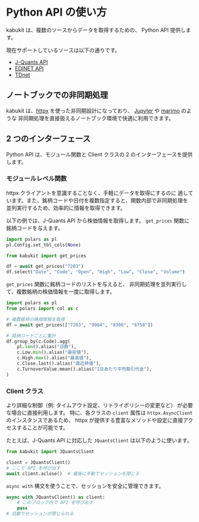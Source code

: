 # Python API の使い方

kabukit は、複数のソースからデータを取得するための、
Python API 提供します。

現在サポートしているソースは以下の通りです。

- [J-Quants API](https://jpx-jquants.com/)
- [EDINET API](https://disclosure2dl.edinet-fsa.go.jp/guide/static/disclosure/WZEK0110.html)
- [TDnet](https://www.release.tdnet.info/inbs/I_main_00.html)

## ノートブックでの非同期処理

kabukit は、[httpx](https://www.python-httpx.org/) を使った非同期設計になっており、
[Jupyter](https://jupyter.org/) や [marimo](https://marimo.io/) のような
非同期処理を直接扱えるノートブック環境で快適に利用できます。

## 2 つのインターフェース

Python API は、モジュール関数と Client クラスの 2 のインターフェースを提供します。

### モジュールレベル関数

httpx クライアントを意識することなく、手軽にデータを取得にするのに
適しています。また、銘柄コードや日付を複数指定すると、関数内部で非同期処理を
並列実行するため、効率的に情報を取得できます。

以下の例では、J-Quants API から株価情報を取得します。
`get_prices` 関数に銘柄コードを与えます。

```python .md#_
import polars as pl
pl.Config.set_tbl_cols(None)
```

```python exec="1" source="material-block"
from kabukit import get_prices

df = await get_prices("7203")
df.select("Date", "Code", "Open", "High", "Low", "Close", "Volume")
```

`get_prices` 関数に銘柄コードのリストを与えると、
非同期処理を並列実行して、複数銘柄の株価情報を一度に取得します。

```python exec="1" source="material-block"
import polars as pl
from polars import col as c

# 複数銘柄の株価情報を取得
df = await get_prices(["7203", "9984", "8306", "6758"])

# 銘柄コードごとに集計
df.group_by(c.Code).agg(
    pl.len().alias("日数"),
    c.Low.min().alias("最安値"),
    c.High.max().alias("最高値"),
    c.Close.last().alias("直近終値"),
    c.TurnoverValue.mean().alias("1日あたり平均取引代金"),
)
```

### Client クラス

より詳細な制御（例: タイムアウト設定、リトライポリシーの変更など）
が必要な場合に直接利用します。
特に、各クラスの `client` 属性は `httpx.AsyncClient` のインスタンスであるため、
httpx が提供する豊富なメソッドや設定に直接アクセスすることが可能です。

たとえば、J-Quants API に対応した `JQuantsClient` は以下のように使います。

```python exec="1" source="1"
from kabukit import JQuantsClient

client = JQuantsClient()
# ここで API を呼び出す
await client.aclose()  # 最後に手動でセッションを閉じる
```

`async with` 構文を使うことで、セッションを安全に管理できます。

```python exec="1" source="1"
async with JQuantsClient() as client:
    # このブロック内で API を呼び出す
    pass
# 自動でセッションが閉じられる
```

